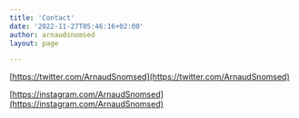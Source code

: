 ```yaml
---
title: 'Contact'
date: '2022-11-27T05:46:16+02:00'
author: arnaudsnomsed
layout: page

---
```


[https://twitter.com/ArnaudSnomsed](https://twitter.com/ArnaudSnomsed)

[https://instagram.com/ArnaudSnomsed](https://instagram.com/ArnaudSnomsed)
